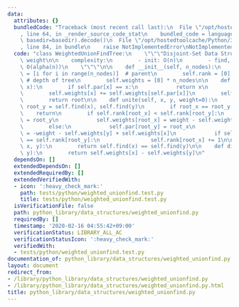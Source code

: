 ```yaml
---
data:
  attributes: {}
  bundledCode: "Traceback (most recent call last):\n  File \"/opt/hostedtoolcache/Python/3.8.5/x64/lib/python3.8/site-packages/onlinejudge_verify/documentation/build.py\"\
    , line 64, in _render_source_code_stat\n    bundled_code = language.bundle(stat.path,\
    \ basedir=basedir).decode()\n  File \"/opt/hostedtoolcache/Python/3.8.5/x64/lib/python3.8/site-packages/onlinejudge_verify/languages/python.py\"\
    , line 84, in bundle\n    raise NotImplementedError\nNotImplementedError\n"
  code: "class WeightedUnionFindTree:\n    \"\"\"Disjoint-Set Data Structure with\
    \ weight\n\n    complexity:\n        - init: O(n)\n        - find, unite, same:\
    \ O(alpha(n))\n    \"\"\"\n\n    def __init__(self, n_nodes):\n        self.par\
    \ = [i for i in range(n_nodes)]  # parent\n        self.rank = [0] * n_nodes \
    \ # depth of tree\n        self.weights = [0] * n_nodes\n\n    def find(self,\
    \ x):\n        if self.par[x] == x:\n            return x\n        root = self.find(self.par[x])\n\
    \        self.weights[x] += self.weights[self.par[x]]\n        self.par[x] = root\n\
    \        return root\n\n    def unite(self, x, y, weight=0):\n        root_x,\
    \ root_y = self.find(x), self.find(y)\n        if root_x == root_y:\n        \
    \    return\n        if self.rank[root_x] < self.rank[root_y]:\n            self.par[root_x]\
    \ = root_y\n            self.weights[root_x] = weight - self.weights[x] + self.weights[y]\n\
    \        else:\n            self.par[root_y] = root_x\n            self.weights[root_y]\
    \ = -weight - self.weights[y] + self.weights[x]\n            if self.rank[root_x]\
    \ == self.rank[root_y]:\n                self.rank[root_x] += 1\n\n    def is_same(self,\
    \ x, y):\n        return self.find(x) == self.find(y)\n\n    def diff(self, x,\
    \ y):\n        return self.weights[x] - self.weights[y]\n"
  dependsOn: []
  extendedDependsOn: []
  extendedRequiredBy: []
  extendedVerifiedWith:
  - icon: ':heavy_check_mark:'
    path: tests/python/weighted_unionfind.test.py
    title: tests/python/weighted_unionfind.test.py
  isVerificationFile: false
  path: python_library/data_structures/weighted_unionfind.py
  requiredBy: []
  timestamp: '2020-02-16 04:55:42+09:00'
  verificationStatus: LIBRARY_ALL_AC
  verificationStatusIcon: ':heavy_check_mark:'
  verifiedWith:
  - tests/python/weighted_unionfind.test.py
documentation_of: python_library/data_structures/weighted_unionfind.py
layout: document
redirect_from:
- /library/python_library/data_structures/weighted_unionfind.py
- /library/python_library/data_structures/weighted_unionfind.py.html
title: python_library/data_structures/weighted_unionfind.py
---
```

